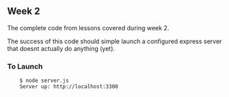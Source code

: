 ## Week 2

The complete code from lessons covered during week 2.

The success of this code should simple launch a configured express server that doesnt actually do anything (yet).

### To Launch

```
    $ node server.js
    Server up: http://localhost:3300
```
